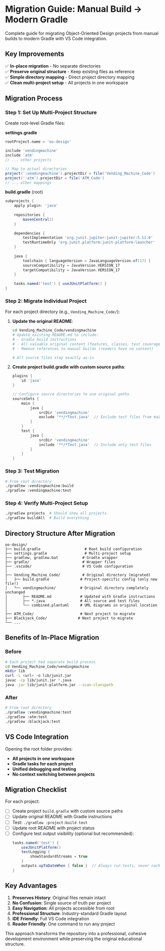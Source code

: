 # Migration Guide: Manual Build → Modern Gradle

Complete guide for migrating Object-Oriented Design projects from manual builds to modern Gradle with VS Code integration.

## Key Improvements

✅ **In-place migration** - No separate directories  
✅ **Preserve original structure** - Keep existing files as reference  
✅ **Simple directory mapping** - Direct project directory mapping  
✅ **Clean multi-project setup** - All projects in one workspace  

## Migration Process

### Step 1: Set Up Multi-Project Structure

Create root-level Gradle files:

**settings.gradle**
```gradle
rootProject.name = 'oo-design'

include 'vendingmachine'
include 'atm'
// ... other projects

// Map to actual directories
project(':vendingmachine').projectDir = file('Vending_Machine_Code')
project(':atm').projectDir = file('ATM_Code')
// ... other mappings
```

**build.gradle** (root)
```gradle
subprojects {
    apply plugin: 'java'
    
    repositories {
        mavenCentral()
    }
    
    dependencies {
        testImplementation 'org.junit.jupiter:junit-jupiter:5.11.0'
        testRuntimeOnly 'org.junit.platform:junit-platform-launcher'
    }
    
    java {
        toolchain { languageVersion = JavaLanguageVersion.of(17) }
        sourceCompatibility = JavaVersion.VERSION_17
        targetCompatibility = JavaVersion.VERSION_17
    }
    
    tasks.named('test') { useJUnitPlatform() }
}
```

### Step 2: Migrate Individual Project

For each project directory (e.g., `Vending_Machine_Code/`):

1. **Update the original README**:
   ```bash
   cd Vending_Machine_Code/vendingmachine
   # Update existing README.md to include:
   # - Gradle build instructions
   # - All valuable original content (features, classes, test coverage)
   # - Remove references to manual builds (readers have no context)
   
   # All source files stay exactly as-is
   ```

2. **Create project build.gradle with custom source paths**:
   ```gradle
   plugins {
       id 'java'
   }
   
   // Configure source directories to use original paths
   sourceSets {
       main {
           java {
               srcDir 'vendingmachine'
               exclude '**/*Test.java'  // Exclude test files from main
           }
       }
       test {
           java {
               srcDir 'vendingmachine'
               include '**/*Test.java'  // Include only test files
           }
       }
   }
   ```


### Step 3: Test Migration

```bash
# From root directory
./gradlew :vendingmachine:build
./gradlew :vendingmachine:test
```

### Step 4: Verify Multi-Project Setup

```bash
./gradlew projects  # Should show all projects
./gradlew buildAll  # Build everything
```

## Directory Structure After Migration

```
oo-design/
├── build.gradle                    # Root build configuration
├── settings.gradle                 # Multi-project setup
├── gradlew, gradlew.bat           # Gradle wrapper
├── gradle/                        # Wrapper files
├── .vscode/                       # VS Code configuration
│
├── Vending_Machine_Code/          # Original directory (migrated)
│   ├── build.gradle              # Project-specific config (only new file!)
│   └── vendingmachine/           # Original directory completely unchanged
│       ├── README.md             # Updated with Gradle instructions
│       ├── *.java                # All source and test files
│       └── combined.plantuml     # UML diagrams in original location
│
├── ATM_Code/                     # Next project to migrate
├── Blackjack_Code/              # Next project to migrate
└── ...
```

## Benefits of In-Place Migration

### Before
```bash
# Each project had separate build process
cd Vending_Machine_Code/vendingmachine
mkdir lib
curl -L <url> -o lib/junit.jar
javac -cp lib/junit.jar *.java
java -jar lib/junit-platform.jar --scan-classpath
```

### After  
```bash
# From root directory
./gradlew :vendingmachine:test
./gradlew :atm:test
./gradlew :blackjack:test
```

## VS Code Integration

Opening the root folder provides:
- **All projects in one workspace**
- **Gradle tasks for each project**
- **Unified debugging and testing**
- **No context switching between projects**

## Migration Checklist

For each project:

- [ ] Create project `build.gradle` with custom source paths
- [ ] Update original README with Gradle instructions  
- [ ] Test: `./gradlew :project:build test`
- [ ] Update root README with project status
- [ ] Configure test output visibility (optional but recommended):
  ```gradle
  tasks.named('test') {
      useJUnitPlatform()
      testLogging {
          showStandardStreams = true
      }
      outputs.upToDateWhen { false }  // Always run tests, never cache
  }
  ```

## Key Advantages

1. **Preserves History**: Original files remain intact
2. **No Confusion**: Single source of truth per project  
3. **Easy Navigation**: All projects accessible from root
4. **Professional Structure**: Industry-standard Gradle layout
5. **IDE Friendly**: Full VS Code integration
6. **Reader Friendly**: One command to run any project

This approach transforms the repository into a professional, cohesive development environment while preserving the original educational structure.